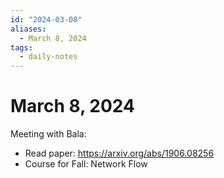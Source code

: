 ```yaml
---
id: "2024-03-08"
aliases:
  - March 8, 2024
tags:
  - daily-notes
---
```


# March 8, 2024

Meeting with Bala:
- Read paper: https://arxiv.org/abs/1906.08256
- Course for Fall: Network Flow
